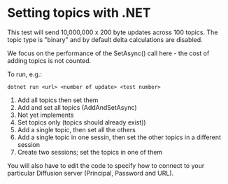 # Setting topics with .NET

This test will send 10,000,000 x 200 byte updates across 100 topics. The topic type is "binary" and by default delta calculations are disabled.

We focus on the performance of the SetAsync() call here - the cost of adding topics is not counted.

To run, e.g.:
```
dotnet run <url> <number of update> <test number>
```

1. Add all topics then set them
2. Add and set all topics (AddAndSetAsync)
3. Not yet implements
4. Set topics only (topics should already exist))
5. Add a single topic, then set all the others
6. Add a single topic in one sessin, then set the other topics in a different session
7. Create two sessions; set the topics in one of them

You will also have to edit the code to specify how to connect to your particular Diffusion server (Principal, Password and URL).
